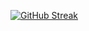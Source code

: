 <a href="https://git.io/streak-stats"><img src="https://streak-stats.demolab.com?user=Anholiuk&theme=highcontrast&border_radius=5&card_width=700" alt="GitHub Streak" /></a>
